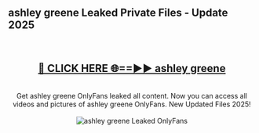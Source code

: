 <h2>ashley greene Leaked Private Files - Update 2025</h2>
<br>
<div align="center">
<h2><a href="https://cliphot.my.id/ashley_greene" rel="nofollow">🔴 CLICK HERE 🌐==►► ashley greene</a></h2>
<br>
Get ashley greene OnlyFans leaked all content. Now you can access all videos and pictures of ashley greene OnlyFans. New Updated Files 2025!
<br>
<br>
<a href="https://cliphot.my.id/ashley_greene" rel="nofollow" data-target="animated-image.originalLink"><img src="https://i.ibb.co.com/WyWwxjT/player-gif2.gif" alt="ashley greene Leaked OnlyFans" style="max-width: 100%; display: inline-block;" data-target="animated-image.originalImage"></a>
</div>
<br>